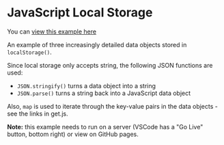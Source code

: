 # JavaScript Local Storage

You can [view this example here](https://front-end-materials.github.io/local-storage/local-storage-object/)

An example of three increasingly detailed data objects stored in `localStorage()`.

Since local storage only accepts string, the following JSON functions are used:

- `JSON.stringify()` turns a data object into a string
- `JSON.parse()` turns a string back into a JavaScript data object

Also, `map` is used to iterate through the key-value pairs in the data objects - see the links in get.js.

**Note:** this example needs to run on a server (VSCode has a "Go Live" button, bottom right) or view on GitHub pages.
